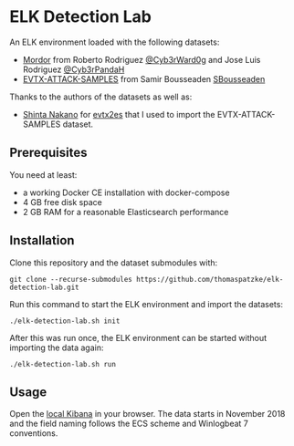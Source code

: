 # ELK Detection Lab

An ELK environment loaded with the following datasets:

* [Mordor](https://github.com/hunters-forge/mordor) from Roberto Rodriguez [@Cyb3rWard0g](https://twitter.com/Cyb3rWard0g) and Jose Luis Rodriguez [@Cyb3rPandaH](https://twitter.com/Cyb3rPandaH)
* [EVTX-ATTACK-SAMPLES](https://github.com/sbousseaden/EVTX-ATTACK-SAMPLES) from Samir Bousseaden [SBousseaden](https://twitter.com/SBousseaden)

Thanks to the authors of the datasets as well as:

* [Shinta Nakano](https://sumeshi.github.io/) for [evtx2es](https://github.com/sumeshi/evtx2es) that I used to import the EVTX-ATTACK-SAMPLES dataset.

## Prerequisites

You need at least:

* a working Docker CE installation with docker-compose
* 4 GB free disk space
* 2 GB RAM for a reasonable Elasticsearch performance

## Installation

Clone this repository and the dataset submodules with:

```
git clone --recurse-submodules https://github.com/thomaspatzke/elk-detection-lab.git
```

Run this command to start the ELK environment and import the datasets:

```
./elk-detection-lab.sh init
```

After this was run once, the ELK environment can be started without importing the data again:

```
./elk-detection-lab.sh run
```

## Usage

Open the [local Kibana](https://localhost:5601) in your browser. The data
starts in November 2018 and the field naming follows the ECS scheme and
Winlogbeat 7 conventions.
